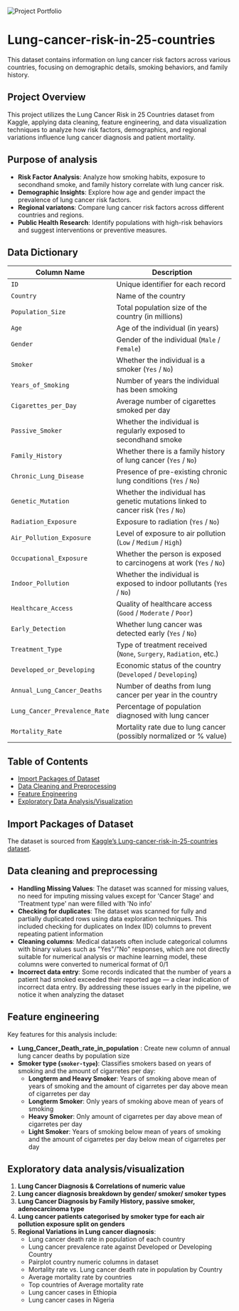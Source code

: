 ![Project Portfolio](Project%20porfolio.png)


# Lung-cancer-risk-in-25-countries

This dataset contains information on lung cancer risk factors across various countries, focusing on demographic details, smoking behaviors, and family history.
## Project Overview

This project utilizes the Lung Cancer Risk in 25 Countries dataset from Kaggle, applying data cleaning, feature engineering, and data visualization techniques to analyze how risk factors, demographics, and regional variations influence lung cancer diagnosis and patient mortality.
## Purpose of analysis

- **Risk Factor Analysis**: Analyze how smoking habits, exposure to secondhand smoke, and family history correlate with lung cancer risk.  
- **Demographic Insights**: Explore how age and gender impact the prevalence of lung cancer risk factors.
- **Regional variatons**: Compare lung cancer risk factors across different countries and regions.    
- **Public Health Research**: Identify populations with high-risk behaviors and suggest interventions or preventive measures.

## Data Dictionary

| Column Name                      | Description                                                                 |
|----------------------------------|-----------------------------------------------------------------------------|
| `ID`                             | Unique identifier for each record                                           |
| `Country`                        | Name of the country                                                         |
| `Population_Size`               | Total population size of the country (in millions)                         |
| `Age`                            | Age of the individual (in years)                                            |
| `Gender`                         | Gender of the individual (`Male` / `Female`)                                |
| `Smoker`                         | Whether the individual is a smoker (`Yes` / `No`)                           |
| `Years_of_Smoking`              | Number of years the individual has been smoking                             |
| `Cigarettes_per_Day`           | Average number of cigarettes smoked per day                                 |
| `Passive_Smoker`                | Whether the individual is regularly exposed to secondhand smoke             |
| `Family_History`                | Whether there is a family history of lung cancer (`Yes` / `No`)             |
| `Chronic_Lung_Disease`         | Presence of pre-existing chronic lung conditions (`Yes` / `No`)             |
| `Genetic_Mutation`             | Whether the individual has genetic mutations linked to cancer risk (`Yes` / `No`) |
| `Radiation_Exposure`           | Exposure to radiation (`Yes` / `No`)                                        |
| `Air_Pollution_Exposure`       | Level of exposure to air pollution (`Low` / `Medium` / `High`)              |
| `Occupational_Exposure`        | Whether the person is exposed to carcinogens at work (`Yes` / `No`)         |
| `Indoor_Pollution`             | Whether the individual is exposed to indoor pollutants (`Yes` / `No`)       |
| `Healthcare_Access`            | Quality of healthcare access (`Good` / `Moderate` / `Poor`)                 |
| `Early_Detection`              | Whether lung cancer was detected early (`Yes` / `No`)                       |
| `Treatment_Type`               | Type of treatment received (`None`, `Surgery`, `Radiation`, etc.)           |
| `Developed_or_Developing`      | Economic status of the country (`Developed` / `Developing`)                 |
| `Annual_Lung_Cancer_Deaths`    | Number of deaths from lung cancer per year in the country                   |
| `Lung_Cancer_Prevalence_Rate` | Percentage of population diagnosed with lung cancer                         |
| `Mortality_Rate`               | Mortality rate due to lung cancer (possibly normalized or % value)          |

## Table of Contents

- [Import Packages of Dataset](#dataset)
- [Data Cleaning and Preprocessing](#data-cleaning-and-preprocessing)
- [Feature Engineering](#feature-engineering)
- [Exploratory Data Analysis/Visualization](#exploratory-data-analysis/Visualization)

## Import Packages of Dataset

The dataset is sourced from [Kaggle’s Lung-cancer-risk-in-25-countries dataset](https://www.kaggle.com/datasets/aizahzeeshan/lung-cancer-risk-in-25-countries/data![image](https://github.com/user-attachments/assets/5898967e-162e-48fc-a34e-b63b50b1bea1)).

## Data cleaning and preprocessing

- **Handling Missing Values**: The dataset was scanned for missing values, no need for imputing missing values except for 'Cancer Stage' and 'Treatment type' nan were filled with 'No info'
- **Checking for duplicates**: The dataset was scanned for fully and partially duplicated rows using data exploration techniques. This included checking for duplicates on Index (ID) columns to prevent repeating patient information
- **Cleaning columns**: Medical datasets often include categorical columns with binary values such as "Yes"/"No" responses, which are not directly suitable for numerical analysis or machine learning model, these columns were converted to numerical format of 0/1
- **Incorrect data entry**: Some records indicated that the number of years a patient had smoked exceeded their reported age — a clear indication of incorrect data entry. By addressing these issues early in the pipeline, we notice it when analyzing the dataset

## Feature engineering

Key features for this analysis include:

- **Lung_Cancer_Death_rate_in_population** : Create new column of annual lung cancer deaths by population size
- **Smoker type (`smoker-type`)**: Classifies smokers based on years of smoking and the amount of cigarretes per day:
  - **Longterm and Heavy Smoker**: Years of smoking above mean of years of smoking and the amount of cigarretes per day above mean of cigarretes per day
  - **Longterm Smoker**: Only years of smoking above mean of years of smoking 
  - **Heavy Smoker**: Only amount of cigarretes per day above mean of cigarretes per day
  - **Light Smoker**: Years of smoking below mean of years of smoking and the amount of cigarretes per day below mean of cigarretes per day

## Exploratory data analysis/visualization

1. **Lung Cancer Diagnosis & Correlations of numeric value**
2. **Lung cancer diagnosis breakdown by gender/ smoker/ smoker types**
3. **Lung Cancer Diagnosis by Family History, passive smoker, adenocarcinoma type**
4. **Lung cancer patients categorised by smoker type for each air pollution exposure split on genders**
5. **Regional Variations in Lung cancer diagnosis**:
   - Lung cancer death rate in population of each country
   - Lung cancer prevalence rate against Developed or Developing Country
   - Pairplot country numeric columns in dataset
   - Mortality rate vs. Lung cancer death rate in population by Country
   - Average mortality rate by countries
   - Top countries of Average mortality rate
   - Lung cancer cases in Ethiopia
   - Lung cancer cases in Nigeria    









   

